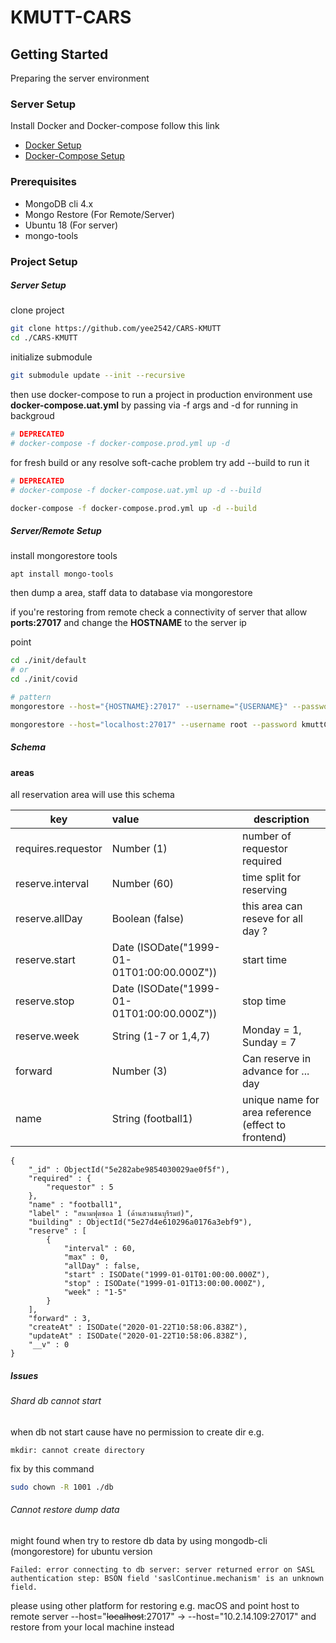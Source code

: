 # KMUTT-CARS

## Getting Started

Preparing the server environment

### Server Setup

Install Docker and Docker-compose follow this link

- [Docker Setup](https://www.digitalocean.com/community/tutorials/how-to-install-and-use-docker-on-ubuntu-18-04)
- [Docker-Compose Setup](https://www.digitalocean.com/community/tutorials/how-to-install-docker-compose-on-ubuntu-18-04)

### Prerequisites

- MongoDB cli 4.x
- Mongo Restore (For Remote/Server)
- Ubuntu 18 (For server)
- mongo-tools

### Project Setup

##### Server Setup

clone project

```sh
git clone https://github.com/yee2542/CARS-KMUTT
cd ./CARS-KMUTT
```

initialize submodule

```sh
git submodule update --init --recursive
```

then use docker-compose to run a project in production environment use **docker-compose.uat.yml** by passing via -f args and -d for running in backgroud

```sh
# DEPRECATED
# docker-compose -f docker-compose.prod.yml up -d

```

for fresh build or any resolve soft-cache problem try add --build to run it

```sh
# DEPRECATED
# docker-compose -f docker-compose.uat.yml up -d --build

docker-compose -f docker-compose.prod.yml up -d --build
```

##### Server/Remote Setup

install mongorestore tools

```
apt install mongo-tools
```

then dump a area, staff data to database via mongorestore

if you're restoring from remote check a connectivity of server that allow **ports:27017** and change the **HOSTNAME** to the server ip

point

```sh
cd ./init/default
# or
cd ./init/covid

# pattern
mongorestore --host="{HOSTNAME}:27017" --username="{USERNAME}" --password="{PASSWORD}" --authenticationDatabase="{ROLE}"

mongorestore --host="localhost:27017" --username root --password kmuttC@Rs2020 --authenticationDatabase admin
```

##### Schema

#### areas

all reservation area will use this schema

| key                | value                                      | description                                         |
| ------------------ | :----------------------------------------- | --------------------------------------------------- |
| requires.requestor | Number (1)                                 | number of requestor required                        |
| reserve.interval   | Number (60)                                | time split for reserving                            |
| reserve.allDay     | Boolean (false)                            | this area can reseve for all day ?                  |
| reserve.start      | Date (ISODate("1999-01-01T01:00:00.000Z")) | start time                                          |
| reserve.stop       | Date (ISODate("1999-01-01T01:00:00.000Z")) | stop time                                           |
| reserve.week       | String (1-7 or 1,4,7)                      | Monday = 1, Sunday = 7                              |
| forward            | Number (3)                                 | Can reserve in advance for ... day                  |
| name               | String (football1)                         | unique name for area reference (effect to frontend) |

```JS
{
    "_id" : ObjectId("5e282abe9854030029ae0f5f"),
    "required" : {
        "requestor" : 5
    },
    "name" : "football1",
    "label" : "สนามฟุตซอล 1 (ด้านสวนธนบุรีรมย์)",
    "building" : ObjectId("5e27d4e610296a0176a3ebf9"),
    "reserve" : [
        {
            "interval" : 60,
            "max" : 0,
            "allDay" : false,
            "start" : ISODate("1999-01-01T01:00:00.000Z"),
            "stop" : ISODate("1999-01-01T13:00:00.000Z"),
            "week" : "1-5"
        }
    ],
    "forward" : 3,
    "createAt" : ISODate("2020-01-22T10:58:06.838Z"),
    "updateAt" : ISODate("2020-01-22T10:58:06.838Z"),
    "__v" : 0
}
```

##### Issues

###### Shard db cannot start
when db not start cause have no permission to create dir e.g.

`mkdir: cannot create directory`

fix by this command

```sh
sudo chown -R 1001 ./db
```

###### Cannot restore dump data
might found when try to restore db data by using mongodb-cli (mongorestore) for ubuntu version
```
Failed: error connecting to db server: server returned error on SASL authentication step: BSON field 'saslContinue.mechanism' is an unknown field.
```
please using other platform for restoring e.g. macOS and point host to remote server
--host="~~localhost~~:27017" -> --host="10.2.14.109:27017"
and restore from your local machine instead
